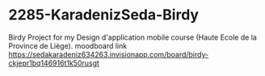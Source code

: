 # 2285-KaradenizSeda-Birdy
Birdy Project for my Design d'application mobile course (Haute Ecole de la Province de Liège).
moodboard link https://sedakaradeniz634263.invisionapp.com/board/birdy-ckjepr1bq146916t1k50rusgt
